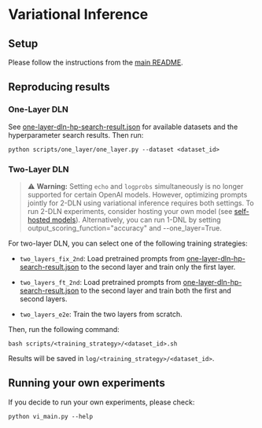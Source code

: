 # Variational Inference

## Setup

Please follow the instructions from the [main README](../../README.md).


## Reproducing results


### One-Layer DLN

See [one-layer-dln-hp-search-result.json](./one-layer-dln-hp-search-result.json) for available datasets and the hyperparameter search results. Then run:

    python scripts/one_layer/one_layer.py --dataset <dataset_id>


### Two-Layer DLN

> :warning: **Warning:** Setting `echo` and `logprobs` simultaneously is no longer supported for certain OpenAI models.
However, optimizing prompts jointly for 2-DLN using variational inference requires both settings.
To run 2-DLN experiments, consider hosting your own model (see [self-hosted models](../../README.md#setup-self-hosted-models-vllm)).
Alternatively, you can run 1-DNL by setting output_scoring_function="accuracy" and --one_layer=True.


For two-layer DLN, you can select one of the following training strategies:

- `two_layers_fix_2nd`: Load pretrained prompts from [one-layer-dln-hp-search-result.json](./one-layer-dln-hp-search-result.json) to the second layer and train only the first layer.

- `two_layers_ft_2nd`: Load pretrained prompts from [one-layer-dln-hp-search-result.json](./one-layer-dln-hp-search-result.json) to the second layer and train both the first and second layers.

- `two_layers_e2e`: Train the two layers from scratch.

Then, run the following command:

    bash scripts/<training_strategy>/<dataset_id>.sh

Results will be saved in `log/<training_strategy>/<dataset_id>`.


## Running your own experiments

If you decide to run your own experiments, please check:

    python vi_main.py --help
